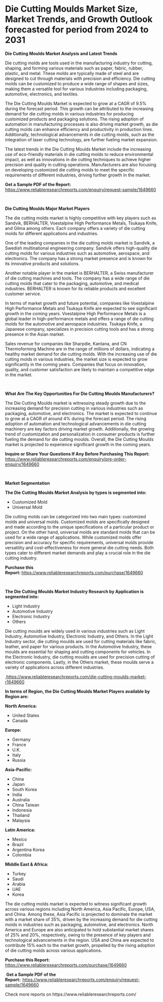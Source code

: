 <p><h1>Die Cutting Moulds Market Size, Market Trends, and Growth Outlook forecasted for period from 2024 to 2031</h1></p><p><strong>Die Cutting Moulds Market Analysis and Latest Trends</strong></p>
<p><p>Die cutting molds are tools used in the manufacturing industry for cutting, shaping, and forming various materials such as paper, fabric, rubber, plastic, and metal. These molds are typically made of steel and are designed to cut through materials with precision and efficiency. Die cutting molds can be customized to produce a wide range of shapes and sizes, making them a versatile tool for various industries including packaging, automotive, electronics, and textiles.</p><p>The Die Cutting Moulds Market is expected to grow at a CAGR of 9.5% during the forecast period. This growth can be attributed to the increasing demand for die cutting molds in various industries for producing customized products and packaging solutions. The rising adoption of automation in manufacturing processes is also driving market growth, as die cutting molds can enhance efficiency and productivity in production lines. Additionally, technological advancements in die cutting molds, such as the integration of laser cutting technology, are further fueling market expansion.</p><p>The latest trends in the Die Cutting Moulds Market include the increasing use of eco-friendly materials in die cutting molds to reduce environmental impact, as well as innovations in die cutting techniques to achieve higher precision and quality in cutting operations. Manufacturers are also focusing on developing customized die cutting molds to meet the specific requirements of different industries, driving further growth in the market.</p></p>
<p><strong>Get a Sample PDF of the Report:&nbsp;</strong> <a href="https://www.reliableresearchreports.com/enquiry/request-sample/1649660">https://www.reliableresearchreports.com/enquiry/request-sample/1649660</a></p>
<p>&nbsp;</p>
<p><strong>Die Cutting Moulds Major Market Players</strong></p>
<p><p>The die cutting molds market is highly competitive with key players such as Sandvik, BERHALTER, Voestalpine High Performance Metals, Tsukaya Knife, and Gilma among others. Each company offers a variety of die cutting molds for different applications and industries.</p><p>One of the leading companies in the die cutting molds market is Sandvik, a Swedish multinational engineering company. Sandvik offers high-quality die cutting molds for various industries such as automotive, aerospace, and electronics. The company has a strong market presence and is known for its innovative products and solutions.</p><p>Another notable player in the market is BERHALTER, a Swiss manufacturer of die cutting machines and tools. The company has a wide range of die cutting molds that cater to the packaging, automotive, and medical industries. BERHALTER is known for its reliable products and excellent customer service.</p><p>In terms of market growth and future potential, companies like Voestalpine High Performance Metals and Tsukaya Knife are expected to see significant growth in the coming years. Voestalpine High Performance Metals is a global leader in high-performance metals and offers a range of die cutting molds for the automotive and aerospace industries. Tsukaya Knife, a Japanese company, specializes in precision cutting tools and has a strong presence in the Asian market.</p><p>Sales revenue for companies like Sharpdie, Kantana, and CN Thermoforming Machine are in the range of millions of dollars, indicating a healthy market demand for die cutting molds. With the increasing use of die cutting molds in various industries, the market size is expected to grow significantly in the coming years. Companies that focus on innovation, quality, and customer satisfaction are likely to maintain a competitive edge in the market.</p></p>
<p>&nbsp;</p>
<p><strong>What Are The Key Opportunities For Die Cutting Moulds Manufacturers?</strong></p>
<p><p>The Die Cutting Moulds market is witnessing steady growth due to the increasing demand for precision cutting in various industries such as packaging, automotive, and electronics. The market is expected to continue to grow at a CAGR of around 4% during the forecast period. The rising adoption of automation and technological advancements in die cutting machinery are key factors driving market growth. Additionally, the growing trend of customization and personalization in consumer products is further fueling the demand for die cutting moulds. Overall, the Die Cutting Moulds market is projected to experience significant growth in the coming years.</p></p>
<p><strong>Inquire or Share Your Questions If Any Before Purchasing This Report:</strong> <a href="https://www.reliableresearchreports.com/enquiry/pre-order-enquiry/1649660">https://www.reliableresearchreports.com/enquiry/pre-order-enquiry/1649660</a></p>
<p>&nbsp;</p>
<p><strong>Market Segmentation</strong></p>
<p><strong>The Die Cutting Moulds Market Analysis by types is segmented into:</strong></p>
<p><ul><li>Customized Mold</li><li>Universal Mold</li></ul></p>
<p><p>Die cutting molds can be categorized into two main types: customized molds and universal molds. Customized molds are specifically designed and made according to the unique specifications of a particular product or project. On the other hand, universal molds are standard molds that can be used for a wide range of applications. While customized molds offer precision and accuracy for specific requirements, universal molds provide versatility and cost-effectiveness for more general die cutting needs. Both types cater to different market demands and play a crucial role in the die cutting industry.</p></p>
<p><strong>Purchase this Report:&nbsp;</strong><a href="https://www.reliableresearchreports.com/purchase/1649660">https://www.reliableresearchreports.com/purchase/1649660</a></p>
<p>&nbsp;</p>
<p><strong>The Die Cutting Moulds Market Industry Research by Application is segmented into:</strong></p>
<p><ul><li>Light Industry</li><li>Automotive Industry</li><li>Electronic Industry</li><li>Others</li></ul></p>
<p><p>Die cutting moulds are widely used in various industries such as Light Industry, Automotive Industry, Electronic Industry, and Others. In the Light Industry sector, die cutting moulds are used for cutting materials like fabric, leather, and paper for various products. In the Automotive Industry, these moulds are essential for shaping and cutting components for vehicles. In the Electronic Industry, die cutting moulds are used for precision cutting of electronic components. Lastly, in the Others market, these moulds serve a variety of applications across different industries.</p></p>
<p><a href="https://www.reliableresearchreports.com/die-cutting-moulds-market-r1649660">&nbsp;https://www.reliableresearchreports.com/die-cutting-moulds-market-r1649660</a></p>
<p><strong>In terms of Region, the Die Cutting Moulds Market Players available by Region are:</strong></p>
<p>
    <p> <strong> North America: </strong>
        <ul>
            <li>United States</li>
            <li>Canada</li>
        </ul>
        </p> 
    <p> <strong> Europe: </strong>
        <ul>
            <li>Germany</li>
            <li>France</li>
            <li>U.K.</li>
            <li>Italy</li>
            <li>Russia</li>
        </ul>
        </p> 
    <p> <strong> Asia-Pacific: </strong>
        <ul>
            <li>China</li>
            <li>Japan</li>
            <li>South Korea</li>
            <li>India</li>
            <li>Australia</li>
            <li>China Taiwan</li>
            <li>Indonesia</li>
            <li>Thailand</li>
            <li>Malaysia</li>
        </ul>
        </p> 
    <p> <strong> Latin America: </strong>
        <ul>
            <li>Mexico</li>
            <li>Brazil</li>
            <li>Argentina Korea</li>
            <li>Colombia</li>
        </ul>
        </p> 
    <p> <strong> Middle East & Africa: </strong>
        <ul>
            <li>Turkey</li>
            <li>Saudi</li>
            <li>Arabia</li>
            <li>UAE</li>
            <li>Korea</li>
        </ul>
    </p>
    </p>
<p><p>The die cutting molds market is expected to witness significant growth across various regions including North America, Asia Pacific, Europe, USA, and China. Among these, Asia Pacific is projected to dominate the market with a market share of 35%, driven by the increasing demand for die cutting molds in industries such as packaging, automotive, and electronics. North America and Europe are also anticipated to hold substantial market shares of 25% and 20%, respectively, owing to the presence of key players and technological advancements in the region. USA and China are expected to contribute 15% each to the market growth, propelled by the rising adoption of die cutting molds across various applications.</p></p>
<p><strong>Purchase this Report: </strong><a href="https://www.reliableresearchreports.com/purchase/1649660">https://www.reliableresearchreports.com/purchase/1649660</a></p>
<p>&nbsp;<strong>Get a Sample PDF of the Report:&nbsp;&nbsp;</strong><a href="https://www.reliableresearchreports.com/enquiry/request-sample/1649660">https://www.reliableresearchreports.com/enquiry/request-sample/1649660</a></p>
<p><strong></strong></p>
<p>Check more reports on https://www.reliableresearchreports.com/</p>